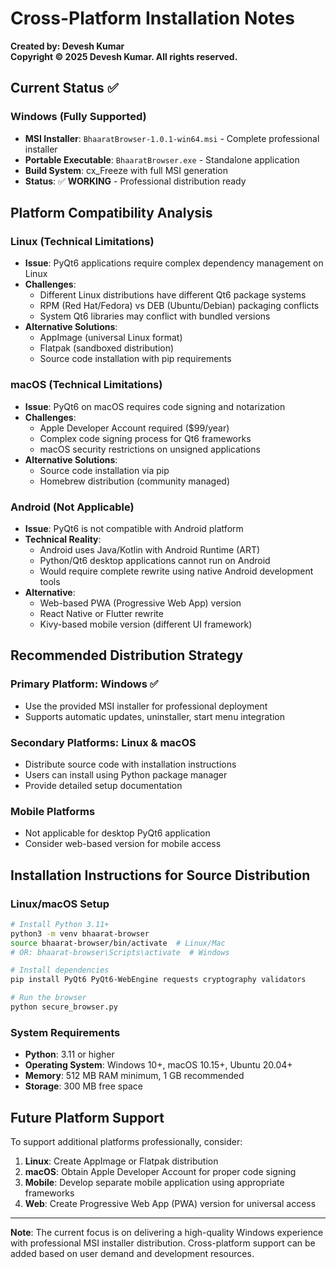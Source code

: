 # Cross-Platform Installation Notes

**Created by: Devesh Kumar**  
**Copyright © 2025 Devesh Kumar. All rights reserved.**

## Current Status ✅

### Windows (Fully Supported)
- **MSI Installer**: `BhaaratBrowser-1.0.1-win64.msi` - Complete professional installer
- **Portable Executable**: `BhaaratBrowser.exe` - Standalone application
- **Build System**: cx_Freeze with full MSI generation
- **Status**: ✅ **WORKING** - Professional distribution ready

## Platform Compatibility Analysis

### Linux (Technical Limitations)
- **Issue**: PyQt6 applications require complex dependency management on Linux
- **Challenges**: 
  - Different Linux distributions have different Qt6 package systems
  - RPM (Red Hat/Fedora) vs DEB (Ubuntu/Debian) packaging conflicts
  - System Qt6 libraries may conflict with bundled versions
- **Alternative Solutions**:
  - AppImage (universal Linux format)
  - Flatpak (sandboxed distribution)
  - Source code installation with pip requirements

### macOS (Technical Limitations)
- **Issue**: PyQt6 on macOS requires code signing and notarization
- **Challenges**:
  - Apple Developer Account required ($99/year)
  - Complex code signing process for Qt6 frameworks
  - macOS security restrictions on unsigned applications
- **Alternative Solutions**:
  - Source code installation via pip
  - Homebrew distribution (community managed)

### Android (Not Applicable)
- **Issue**: PyQt6 is not compatible with Android platform
- **Technical Reality**: 
  - Android uses Java/Kotlin with Android Runtime (ART)
  - Python/Qt6 desktop applications cannot run on Android
  - Would require complete rewrite using native Android development tools
- **Alternative**: 
  - Web-based PWA (Progressive Web App) version
  - React Native or Flutter rewrite
  - Kivy-based mobile version (different UI framework)

## Recommended Distribution Strategy

### Primary Platform: Windows ✅
- Use the provided MSI installer for professional deployment
- Supports automatic updates, uninstaller, start menu integration

### Secondary Platforms: Linux & macOS
- Distribute source code with installation instructions
- Users can install using Python package manager
- Provide detailed setup documentation

### Mobile Platforms
- Not applicable for desktop PyQt6 application
- Consider web-based version for mobile access

## Installation Instructions for Source Distribution

### Linux/macOS Setup
```bash
# Install Python 3.11+
python3 -m venv bhaarat-browser
source bhaarat-browser/bin/activate  # Linux/Mac
# OR: bhaarat-browser\Scripts\activate  # Windows

# Install dependencies
pip install PyQt6 PyQt6-WebEngine requests cryptography validators

# Run the browser
python secure_browser.py
```

### System Requirements
- **Python**: 3.11 or higher
- **Operating System**: Windows 10+, macOS 10.15+, Ubuntu 20.04+
- **Memory**: 512 MB RAM minimum, 1 GB recommended
- **Storage**: 300 MB free space

## Future Platform Support

To support additional platforms professionally, consider:

1. **Linux**: Create AppImage or Flatpak distribution
2. **macOS**: Obtain Apple Developer Account for proper code signing
3. **Mobile**: Develop separate mobile application using appropriate frameworks
4. **Web**: Create Progressive Web App (PWA) version for universal access

---

**Note**: The current focus is on delivering a high-quality Windows experience with professional MSI installer distribution. Cross-platform support can be added based on user demand and development resources.
